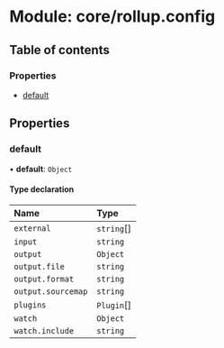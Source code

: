 # Module: core/rollup.config

## Table of contents

### Properties

- [default](../wiki/core.rollup.config#default)

## Properties

### default

• **default**: `Object`

#### Type declaration

| Name | Type |
| :------ | :------ |
| `external` | `string`[] |
| `input` | `string` |
| `output` | `Object` |
| `output.file` | `string` |
| `output.format` | `string` |
| `output.sourcemap` | `string` |
| `plugins` | `Plugin`[] |
| `watch` | `Object` |
| `watch.include` | `string` |
